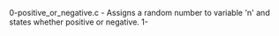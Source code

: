 0-positive_or_negative.c - Assigns a random number to variable 'n' and states whether positive or negative.
1-
